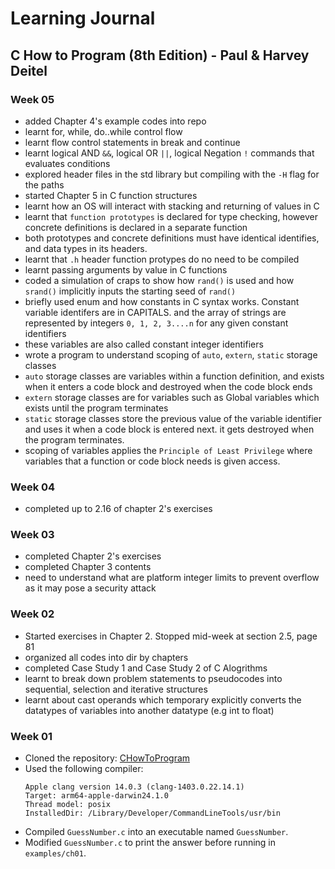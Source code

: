 # Learning Journal

## C How to Program (8th Edition) - Paul & Harvey Deitel

### Week 05
- added Chapter 4's example codes into repo
- learnt for, while, do..while control flow
- learnt flow control statements in break and continue
- learnt logical AND `&&`, logical OR `||`, logical Negation `!` commands that evaluates conditions
- explored header files in the std library but compiling with the `-H` flag for the paths
- started Chapter 5 in C function structures
- learnt how an OS will interact with stacking and returning of values in C
- learnt that `function prototypes` is declared for type checking, however concrete definitions is declared in a separate function
- both prototypes and concrete definitions must have identical identifies, and data types in its headers.
- learnt that `.h` header function protypes do no need to be compiled
- learnt passing arguments by value in C functions
- coded a simulation of craps to show how `rand()` is used and how `srand()` implicitly inputs the starting seed of `rand()`
- briefly used enum and how constants in C syntax works. Constant variable identifers are in CAPITALS. and the array of strings are represented by integers `0, 1, 2, 3....n` for any given constant identifiers
- these variables are also called constant integer identifiers
- wrote a program to understand scoping of `auto`, `extern`, `static` storage classes
- `auto` storage classes are variables within a function definition, and exists when it enters a code block and destroyed when the code block ends
- `extern` storage classes are for variables such as Global variables which exists until the program terminates
- `static` storage classes store the previous value of the variable identifier and uses it when a code block is entered next. it gets destroyed when the program terminates.
- scoping of variables applies the `Principle of Least Privilege` where variables that a function or code block needs is given access.

### Week 04
- completed up to 2.16 of chapter 2's exercises

### Week 03
- completed Chapter 2's exercises
- completed Chapter 3 contents
- need to understand what are platform integer limits to prevent overflow as it may pose a security attack

### Week 02
- Started exercises in Chapter 2. Stopped mid-week at section 2.5, page 81
- organized all codes into dir by chapters
- completed Case Study 1 and Case Study 2 of C Alogrithms
- learnt to break down problem statements to pseudocodes into sequential, selection and iterative structures
- learnt about cast operands which temporary explicitly converts the datatypes of variables into another datatype (e.g int to float)

### Week 01
- Cloned the repository: [CHowToProgram](https://github.com/pdeitel/CHowToProgram8e.git)
- Used the following compiler:
  ```
  Apple clang version 14.0.3 (clang-1403.0.22.14.1)
  Target: arm64-apple-darwin24.1.0
  Thread model: posix
  InstalledDir: /Library/Developer/CommandLineTools/usr/bin
  ```
- Compiled `GuessNumber.c` into an executable named `GuessNumber`.
- Modified `GuessNumber.c` to print the answer before running in `examples/ch01`.
